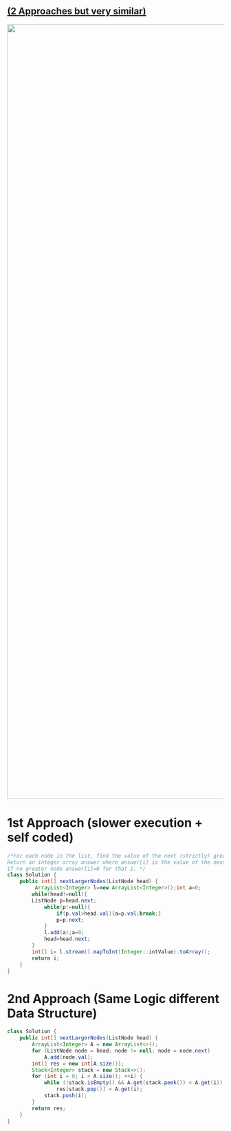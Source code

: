 ## [(2 Approaches but very similar)](#Topics)

<img src="https://github.com/PrathameshBhagat/LeetCodePratice/assets/90595097/038e34cf-cd69-4b77-99ff-fc831fdf2a94" style="height:45vh;width:80vw"> 

# 1st Approach (slower execution + self coded)
```java
/*For each node in the list, find the value of the next (strictly) greater node.
Return an integer array answer where answer[i] is the value of the next greater node.
If no greater node answer[i]=0 for that i. */
class Solution {
    public int[] nextLargerNodes(ListNode head) {
         ArrayList<Integer> l=new ArrayList<Integer>();int a=0;
        while(head!=null){
        ListNode p=head.next;
            while(p!=null){
                if(p.val>head.val){a=p.val;break;}
                p=p.next;   
            }
            l.add(a);a=0;
            head=head.next;
        } 
        int[] i= l.stream().mapToInt(Integer::intValue).toArray();
        return i;    
    }
}
```
# 2nd Approach (Same Logic different Data Structure)
```java
class Solution {
    public int[] nextLargerNodes(ListNode head) {
        ArrayList<Integer> A = new ArrayList<>();
        for (ListNode node = head; node != null; node = node.next)
            A.add(node.val);
        int[] res = new int[A.size()];
        Stack<Integer> stack = new Stack<>();
        for (int i = 0; i < A.size(); ++i) {
            while (!stack.isEmpty() && A.get(stack.peek()) < A.get(i))
                res[stack.pop()] = A.get(i);
            stack.push(i);
        }
        return res;
    }
}
```
